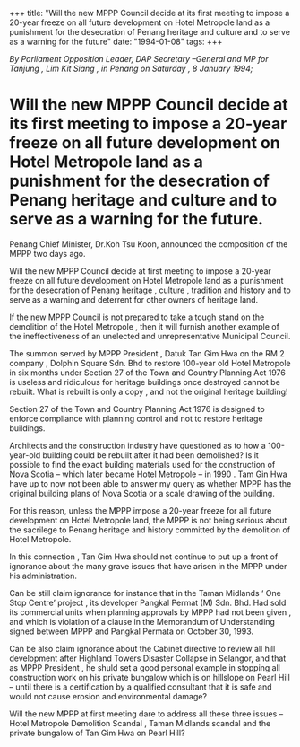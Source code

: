 +++ 
title: "Will the new MPPP Council decide at its first meeting to impose a 20-year freeze on all future development on Hotel Metropole land as a punishment for the desecration of Penang  heritage and culture and to serve as a warning for the future"
date: "1994-01-08"
tags:
+++

_By Parliament Opposition Leader, DAP Secretary –General and MP for Tanjung , Lim Kit Siang , in Penang on Saturday , 8 January 1994;_

# Will the new MPPP Council decide at its first meeting to impose a 20-year freeze on all future development on Hotel Metropole land as a punishment for the desecration of Penang  heritage and culture and to serve as a warning for the future.

Penang Chief Minister, Dr.Koh Tsu Koon, announced the composition of the MPPP  two days ago.</u>

Will the new MPPP Council decide at first meeting to impose a 20-year freeze on all future development on Hotel Metropole land as a punishment for the desecration of Penang heritage , culture , tradition and history and to serve as a warning and deterrent for other owners of heritage land.

If the new MPPP Council is not prepared to take a tough stand on the demolition of the Hotel Metropole , then it will furnish another example of the ineffectiveness of an unelected and unrepresentative Municipal Council.

The summon served by MPPP President , Datuk Tan Gim Hwa on the RM 2 company , Dolphin Square Sdn. Bhd to restore 100-year old Hotel Metropole in six months under Section 27 of the Town and Country Planning Act 1976 is useless and ridiculous for heritage buildings once destroyed cannot be rebuilt. What is rebuilt is only a copy , and not the original heritage building!

Section 27 of the Town and Country Planning Act 1976 is designed to enforce compliance with planning control and not to restore heritage buildings. 

Architects and the construction industry have questioned as to how a 100-year-old building could be rebuilt after it had been demolished? Is it possible to find the exact building materials used for the construction of Nova Scotia – which later became Hotel Metropole – in 1990  . Tam Gin Hwa have up to now not been able to answer my query as whether MPPP has the original building plans of Nova Scotia or a scale drawing of the building.

For this reason, unless the MPPP impose a 20-year freeze for all future development on Hotel Metropole land, the MPPP is not being serious about the sacrilege to Penang heritage and history committed by the demolition of Hotel Metropole.

In this connection , Tan Gim Hwa should not continue to put up a front of ignorance about the many grave issues that have arisen in the MPPP under his administration.

Can be still claim ignorance for instance that in the Taman Midlands ‘ One Stop Centre’ project , its developer Pangkal Permat (M) Sdn. Bhd. Had sold its commercial units when planning approvals by MPPP had not been given , and which is violation of a clause in the Memorandum of Understanding signed between MPPP and Pangkal Permata on October 30, 1993.

Can be also claim ignorance about the Cabinet directive to review all hill development after Highland Towers Disaster Collapse in Selangor, and that as MPPP President , he shuld set a good personal example in stopping all construction work on his private bungalow which is on hillslope on Pearl Hill – until there is a certification by a qualified consultant that it is safe and would not cause erosion and environmental damage?

Will the new MPPP at first meeting dare to address all these three issues – Hotel Metropole Demolition Scandal ,  Taman Midlands scandal and the private bungalow of Tan Gim Hwa on Pearl Hill?
 
